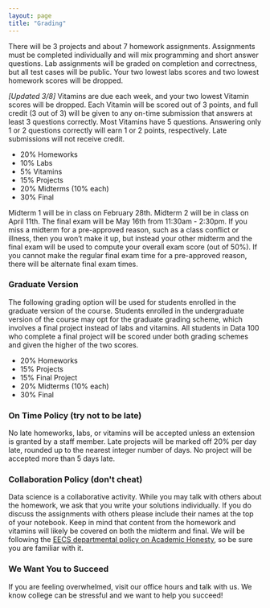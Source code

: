 ```yaml
---
layout: page
title: "Grading"
---
```


There will be 3 projects and about 7 homework assignments. Assignments must be completed individually and will mix programming and short answer questions. Lab assignments will be graded on completion and correctness, but all test cases will be public. Your two lowest labs scores and two lowest homework scores will be dropped.

*[Updated 3/8]* Vitamins are due each week, and your two lowest Vitamin scores will be dropped. Each Vitamin will be scored out of 3 points, and full credit (3 out of 3) will be given to any on-time submission that answers at least 3 questions correctly. Most Vitamins have 5 questions. Answering only 1 or 2 questions correctly will earn 1 or 2 points, respectively. Late submissions will not receive credit.

- 20% Homeworks
- 10% Labs
- 5% Vitamins
- 15% Projects
- 20% Midterms (10% each)
- 30% Final

Midterm 1 will be in class on February 28th. Midterm 2 will be in class on April
11th. The final exam will be May 16th from 11:30am - 2:30pm. If you miss a
midterm for a pre-approved reason, such as a class conflict or illness, then you
won’t make it up, but instead your other midterm and the final exam will be used
to compute your overall exam score (out of 50%). If you cannot make the regular
final exam time for a pre-approved reason, there will be alternate final exam
times.

### Graduate Version

The following grading option will be used for students enrolled in the graduate
version of the course. Students enrolled in the undergraduate version of the
course may opt for the graduate grading scheme, which involves a final project
instead of labs and vitamins. All students in Data 100 who complete a final
project will be scored under both grading schemes and given the higher of the
two scores.

- 20% Homeworks
- 15% Projects
- 15% Final Project
- 20% Midterms (10% each)
- 30% Final

### On Time Policy (try not to be late)

No late homeworks, labs, or vitamins will be accepted unless an extension is
granted by a staff member. Late projects will be marked off 20% per day late, rounded up to the nearest integer number of days. No project will be accepted
more than 5 days late.

### Collaboration Policy (don't cheat)

Data science is a collaborative activity.
While you may talk with others about the homework, we ask that you write your solutions individually.
If you do discuss the assignments with others please include their names at the top of your notebook.
Keep in mind that content from the homework and vitamins will likely be covered on both the midterm and final.
We will be following the [EECS
departmental policy on Academic
Honesty](https://eecs.berkeley.edu/resources/students/academic-dishonesty), so
be sure you are familiar with it.

### We Want You to Succeed

If you are feeling overwhelmed, visit our office hours and talk with us.
We know college can be stressful and we want to help you succeed!
